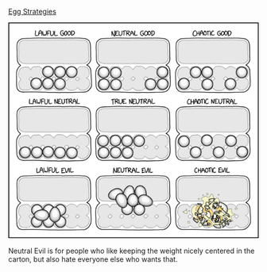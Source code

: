 [Egg Strategies](https://xkcd.com/2408)

![Egg Strategies](./random_comic.png)

Neutral Evil is for people who like keeping the weight nicely centered in the carton, but also hate everyone else who wants that.

